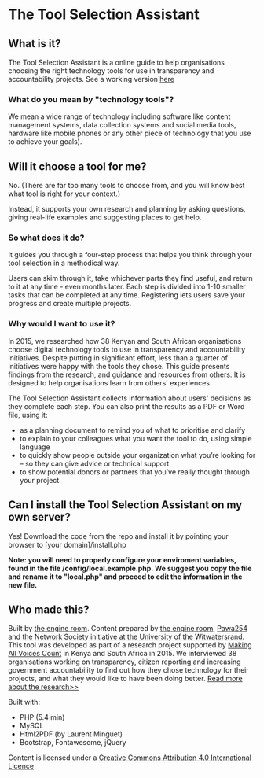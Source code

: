 # The Tool Selection Assistant

## What is it?
The Tool Selection Assistant is a online guide to help organisations choosing the right technology tools for use in transparency and accountability projects. See a working version [here](https://toolselect.theengineroom.org)

### What do you mean by "technology tools"?
We mean a wide range of technology including software like content management systems, data collection systems and social media tools, hardware like mobile phones or any other piece of technology that you use to achieve your goals).

## Will it choose a tool for me? 
No. (There are far too many tools to choose from, and you will know best what tool is right for your context.)

Instead, it supports your own research and planning by asking questions, giving real-life examples and suggesting places to get help.

### So what does it do?

It guides you through a four-step process that helps you think through your tool selection in a methodical way. 

Users can skim through it, take whichever parts they find useful, and return to it at any time - even months later. Each step is divided into 1-10 smaller tasks that can be completed at any time. Registering lets users save your progress and create multiple projects. 

### Why would I want to use it?

In 2015, we researched how 38 Kenyan and South African organisations choose digital technology tools to use in transparency and accountability initiatives. Despite putting in significant effort, less than a quarter of initiatives were happy with the tools they chose. This guide presents findings from the research, and guidance and resources from others. It is designed to help organisations learn from others' experiences.

The Tool Selection Assistant collects information about users' decisions as they complete each step. You can also print the results as a PDF or Word file, using it:

- as a planning document to remind you of what to prioritise and clarify
- to explain to your colleagues what you want the tool to do, using simple language
- to quickly show people outside your organization what you’re looking for – so they can give advice or technical support
- to show potential donors or partners that you’ve really thought through your project.  

## Can I install the Tool Selection Assistant on my own server?

Yes! Download the code from the repo and install it by pointing your browser to [your domain]/install.php 

__Note: you will need to properly configure your enviroment variables, found in the file /config/local.example.php. We suggest you copy the file and rename it to "local.php" and proceed to edit the information in the new file.__

## Who made this?

Built by [the engine room](https://www.theengineroom.org). Content prepared by [the engine room](https://www.theengineroom.org), [Pawa254](http://pawa254.org/) and [the Network Society initiative at the University of the Witwatersrand](http://www.networksociety.co.za/). This tool was developed as part of a research project supported by [Making All Voices Count](www.makingallvoicescount.org/) in Kenya and South Africa in 2015. We interviewed 38 organisations working on transparency, citizen reporting and increasing government accountability to find out how they chose technology for their projects, and what they would like to have been doing better. [Read more about the research>>](http://tsadev.zardtech.com/page/tool-selection-research)

Built with:
- PHP (5.4 min)
- MySQL
- Html2PDF (by Laurent Minguet)
- Bootstrap, Fontawesome, jQuery

Content is licensed under a [Creative Commons Attribution 4.0 International Licence](https://creativecommons.org/licenses/by/4.0/)
